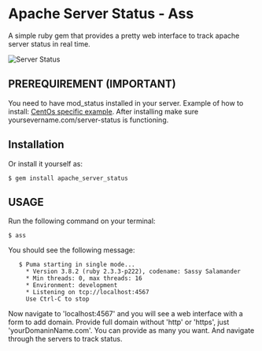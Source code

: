 # Apache Server Status - Ass

A simple ruby gem that provides a pretty web interface to track apache server status in real time.

![Server Status](http://res.cloudinary.com/dvnjqhdxp/image/upload/v1490048069/ezgif.com-video-to-gif.gif)


## PREREQUIREMENT (IMPORTANT)

You need to have mod_status installed in your server. Example of how to install: [CentOs specific example](http://www.tecmint.com/monitor-apache-web-server-load-and-page-statistics/). After installing make sure yoursevername.com/server-status is functioning.

## Installation
Or install it yourself as:

    $ gem install apache_server_status 


## USAGE

Run the following command on your terminal:

    $ ass

You should see the following message:

```
   $ Puma starting in single mode...
     * Version 3.8.2 (ruby 2.3.3-p222), codename: Sassy Salamander
     * Min threads: 0, max threads: 16
     * Environment: development
     * Listening on tcp://localhost:4567
     Use Ctrl-C to stop
```

Now navigate to 'localhost:4567' and you will see a web interface with a form to add domain. Provide full domain without 'http' or 'https', just 'yourDomaninName.com'. You can provide as many you want. And navigate through the servers to track status.
